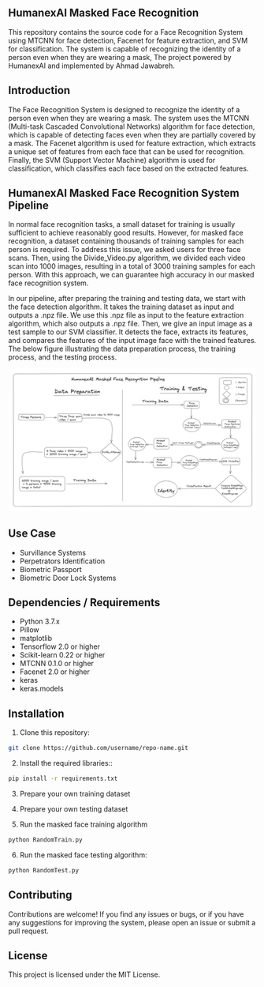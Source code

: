 ## HumanexAI Masked Face Recognition

This repository contains the source code for a Face Recognition System using MTCNN for face detection, Facenet for feature extraction, and SVM for classification. The system is capable of recognizing the identity of a person even when they are wearing a mask, The project powered by HumanexAI and implemented by Ahmad Jawabreh.

## Introduction

The Face Recognition System is designed to recognize the identity of a person even when they are wearing a mask. The system uses the MTCNN (Multi-task Cascaded Convolutional Networks) algorithm for face detection, which is capable of detecting faces even when they are partially covered by a mask. The Facenet algorithm is used for feature extraction, which extracts a unique set of features from each face that can be used for recognition. Finally, the SVM (Support Vector Machine) algorithm is used for classification, which classifies each face based on the extracted features.

## HumanexAI Masked Face Recognition System Pipeline

In normal face recognition tasks, a small dataset for training is usually sufficient to achieve reasonably good results. However, for masked face recognition, a dataset containing thousands of training samples for each person is required. To address this issue, we asked users for three face scans. Then, using the Divide_Video.py algorithm, we divided each video scan into 1000 images, resulting in a total of 3000 training samples for each person. With this approach, we can guarantee high accuracy in our masked face recognition system.

In our pipeline, after preparing the training and testing data, we start with the face detection algorithm. It takes the training dataset as input and outputs a .npz file. We use this .npz file as input to the feature extraction algorithm, which also outputs a .npz file. Then, we give an input image as a test sample to our SVM classifier. It detects the face, extracts its features, and compares the features of the input image face with the trained features. The below figure illustrating the data preparation process, the training process, and the testing process.

![Alt Text](System_Pipeline.png)

## Use Case
* Survillance Systems 
* Perpetrators Identification 
* Biometric Passport
* Biometric Door Lock Systems


## Dependencies / Requirements
* Python 3.7.x
* Pillow
* matplotlib
* Tensorflow 2.0 or higher
* Scikit-learn 0.22 or higher
* MTCNN 0.1.0 or higher
* Facenet 2.0 or higher
* keras
* keras.models
 

## Installation
1. Clone this repository:
```bash
git clone https://github.com/username/repo-name.git
```

2. Install the required libraries::
```bash
pip install -r requirements.txt
```
3. Prepare your own training dataset

4. Prepare your own testing dataset

5. Run the masked face training algorithm
```python
python RandomTrain.py
```

6. Run the masked face testing algorithm:
```python
python RandomTest.py
```

## Contributing
Contributions are welcome! If you find any issues or bugs, or if you have any suggestions for improving the system, please open an issue or submit a pull request.

## License
This project is licensed under the MIT License.
